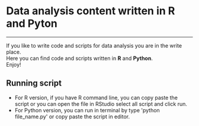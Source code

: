 # Data analysis content written in R and Pyton
------------------------------------------------------------------------------------------------------
If you like to write code and scripts for data analysis you are in the write place.   
Here you can find code and scripts written in **R** and **Python**.   
Enjoy!  

## Running script

* For R version, if you have R command line, you can copy paste the script or you can open the file in RStudio select all script and click run.
* For Python version,  you can run in terminal by type 'python file_name.py' or copy paste the script in editor.




